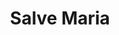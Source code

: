 ---
title: "Salve Maria"
year: 2024
rating: 4
stars: "★★★★"
liked: true
rewatched: false
permalink: "salve-maria"
watched_on: 2025-02-14
---